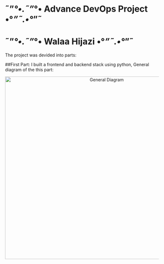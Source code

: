 #                    ˜”*°•.˜”*°• Advance DevOps Project •°*”˜.•°*”˜
#                          ˜”*°•.˜”*°• Walaa Hijazi •°*”˜.•°*”˜

The project was devided into parts:

##First Part:
I built a frontend and backend stack using python, General diagram of the this part:
<p align="center">
  <img src="images/diagram.png" alt="General Diagram" width="650" height="600">
</p>
